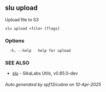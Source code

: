 ## slu upload

Upload file to S3

```
slu upload <file> [flags]
```

### Options

```
  -h, --help   help for upload
```

### SEE ALSO

* [slu](slu.md)	 - SikaLabs Utils, v0.85.0-dev

###### Auto generated by spf13/cobra on 10-Apr-2025
